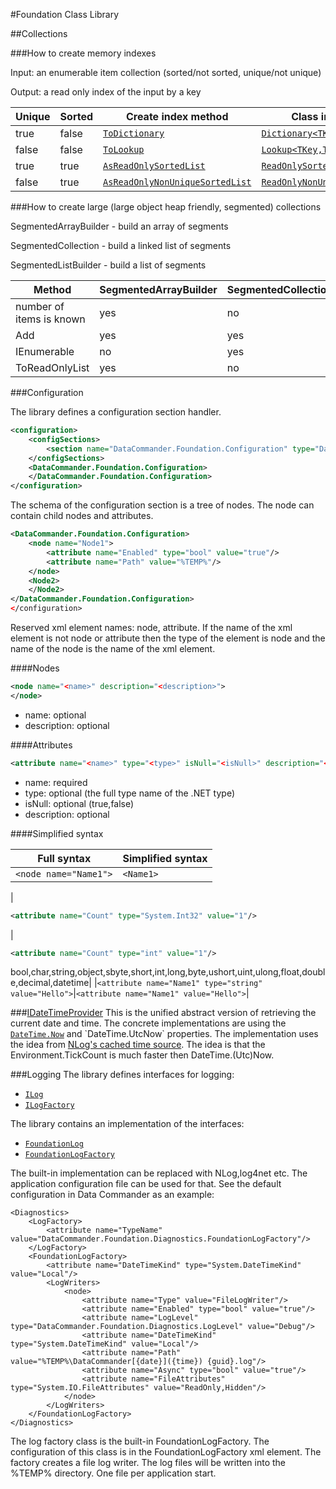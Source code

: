 #Foundation Class Library

##Collections

###How to create memory indexes

Input: an enumerable item collection (sorted/not sorted, unique/not unique)

Output: a read only index of the input by a key

|Unique|Sorted|Create index method|Class implementing the index|
|------|------|-------------------|----------------------------|
|true|false|[`ToDictionary`](https://msdn.microsoft.com/en-us/library/system.linq.enumerable.todictionary(v=vs.110).aspx) |[`Dictionary<TKey,TValue>`](https://msdn.microsoft.com/en-us/library/xfhwa508(v=vs.110).aspx)
|false|false|[`ToLookup`](https://msdn.microsoft.com/en-us/library/system.linq.enumerable.tolookup(v=vs.110).aspx)|[`Lookup<TKey,TElement>`](https://msdn.microsoft.com/en-us/library/bb460184(v=vs.110).aspx)|
|true|true|[`AsReadOnlySortedList`](Linq/IEnumerableExtensions.cs)|[`ReadOnlySortedList<TKey,TValue>`](Collections/ReadOnlySortedList.cs)|
|false|true|[`AsReadOnlyNonUniqueSortedList`](Linq/IEnumerableExtensions.cs)|[`ReadOnlyNonUniqueSortedList<TKey,TValue>`](Collections/ReadOnlyNonUniqueSortedList.cs)

###How to create large (large object heap friendly, segmented) collections

SegmentedArrayBuilder - build an array of segments

SegmentedCollection - build a linked list of segments

SegmentedListBuilder - build a list of segments

|Method|SegmentedArrayBuilder|SegmentedCollection|SegmentedListBuilder|
|------|---------------------|-------------------|--------------------|
|number of items is known|yes|no|no|
|Add|yes|yes|yes|
|IEnumerable|no|yes|no|
|ToReadOnlyList|yes|no|yes|

###Configuration

The library defines a configuration section handler.
```xml
<configuration>
	<configSections>
		<section name="DataCommander.Foundation.Configuration" type="DataCommander.Foundation.Configuration.SectionHandler, DataCommander.Foundation"/>
	</configSections>
	<DataCommander.Foundation.Configuration>
	</DataCommander.Foundation.Configuration>
</configuration>
```

The schema of the configuration section is a tree of nodes. The node can contain child nodes and attributes.

```xml
<DataCommander.Foundation.Configuration>
	<node name="Node1">
		<attribute name="Enabled" type="bool" value="true"/>
		<attribute name="Path" value="%TEMP%"/>
	</node>
	<Node2>
	</Node2>
</DataCommander.Foundation.Configuration>
</configuration>
```

Reserved xml element names: node, attribute.
If the name of the xml element is not node or attribute then the type of the element is node and the name of the node is the name of the xml element.

####Nodes

```xml
<node name="<name>" description="<description>">
</node>
```

- name: optional
- description: optional

####Attributes

```xml
<attribute name="<name>" type="<type>" isNull="<isNull>" description="<description>"/>
```

- name: required
- type: optional (the full type name of the .NET type)
- isNull: optional (true,false)
- description: optional

####Simplified syntax

|Full syntax|Simplified syntax|
|-----------|-----------------|
|```<node name="Name1">```|```<Name1>```|
|
```xml
<attribute name="Count" type="System.Int32" value="1"/>
```
|
```xml
<attribute name="Count" type="int" value="1"/>
```
bool,char,string,object,sbyte,short,int,long,byte,ushort,uint,ulong,float,double,decimal,datetime|
|```<attribute name="Name1" type="string" value="Hello">```|```<attribute name="Name1" value="Hello">```|

###[IDateTimeProvider](IDateTimeProvider.cs)
This is the unified abstract version of retrieving the current date and time.
The concrete implementations are using the [`DateTime.Now`](https://msdn.microsoft.com/en-us/library/system.datetime.now(v=vs.110).aspx) and `DateTime.UtcNow` properties.
The implementation uses the idea from [NLog's cached time source](https://github.com/NLog/NLog/blob/master/src/NLog/Time/CachedTimeSource.cs). The idea is that the Environment.TickCount is much faster then DateTime.(Utc)Now.

###Logging
The library defines interfaces for logging:
  - [`ILog`](Diagnostics/Log/ILog.cs)
  - [`ILogFactory`](Diagnostics/Log/ILogFactory.cs)

The library contains an implementation of the interfaces:
  - [`FoundationLog`](Diagnostics/Log/FoundationLog.cs)
  - [`FoundationLogFactory`](Diagnostics/Log/FoundationLogFactory.cs)

The built-in implementation can be replaced with NLog,log4net etc. The application configuration file can be used for that.
See the default configuration in Data Commander as an example:
```
<Diagnostics>
	<LogFactory>
		<attribute name="TypeName" value="DataCommander.Foundation.Diagnostics.FoundationLogFactory"/>
	</LogFactory>
	<FoundationLogFactory>
		<attribute name="DateTimeKind" type="System.DateTimeKind" value="Local"/>
		<LogWriters>
			<node>
				<attribute name="Type" value="FileLogWriter"/>
				<attribute name="Enabled" type="bool" value="true"/>
				<attribute name="LogLevel" type="DataCommander.Foundation.Diagnostics.LogLevel" value="Debug"/>
				<attribute name="DateTimeKind" type="System.DateTimeKind" value="Local"/>
				<attribute name="Path" value="%TEMP%\DataCommander[{date}]({time}) {guid}.log"/>
				<attribute name="Async" type="bool" value="true"/>
				<attribute name="FileAttributes" type="System.IO.FileAttributes" value="ReadOnly,Hidden"/>
			</node>
		</LogWriters>
	</FoundationLogFactory>
</Diagnostics>
```
The log factory class is the built-in FoundationLogFactory. The configuration of this class is in the FoundationLogFactory xml element. The factory creates a file log writer. The log files will be written into the %TEMP% directory. One file per application start.

 
